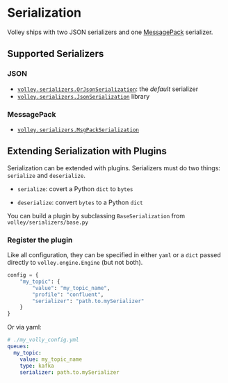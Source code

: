 # Serialization

Volley ships with two JSON serializers and one [MessagePack](https://msgpack.org/index.html) serializer.


## Supported Serializers
### JSON
- [`volley.serializers.OrJsonSerialization`](https://github.com/ijl/orjson): the *default* serializer
- [`volley.serializers.JsonSerialization`](https://docs.python.org/3/library/json.html) library

### MessagePack
- [`volley.serializers.MsgPackSerialization`](https://github.com/msgpack/msgpack-python)


## Extending Serialization with Plugins

Serialization can be extended with plugins. Serializers must do two things: `serialize` and `deserialize`. 

- `serialize`: covert a Python `dict` to `bytes`

- `deserialize`: convert `bytes` to a Python `dict`

You can build a plugin by subclassing `BaseSerialization` from `volley/serializers/base.py`
### Register the plugin

Like all configuration, they can be specified in either `yaml` or a `dict` passed directly to `volley.engine.Engine` (but not both).

```python
config = {
    "my_topic": {
        "value": "my_topic_name",
        "profile": "confluent",
        "serializer": "path.to.mySerializer"
    }
}
```
Or via yaml:

```yml
# ./my_volly_config.yml
queues:
  my_topic:
    value: my_topic_name
    type: kafka
    serializer: path.to.mySerializer
```